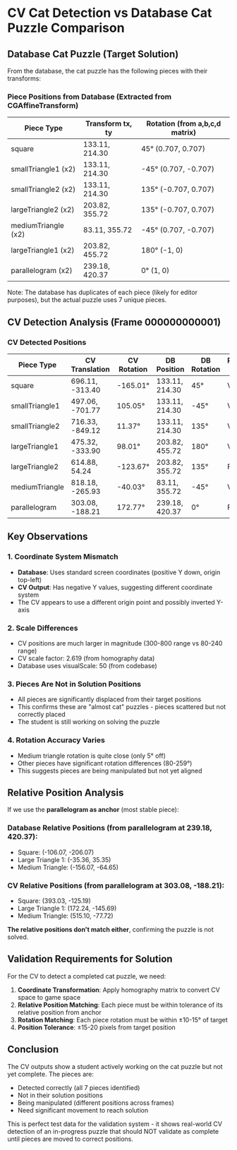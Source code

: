 # CV Cat Detection vs Database Cat Puzzle Comparison

## Database Cat Puzzle (Target Solution)

From the database, the cat puzzle has the following pieces with their transforms:

### Piece Positions from Database (Extracted from CGAffineTransform)

| Piece Type | Transform tx, ty | Rotation (from a,b,c,d matrix) |
|------------|------------------|--------------------------------|
| square | 133.11, 214.30 | 45° (0.707, 0.707) |
| smallTriangle1 (x2) | 133.11, 214.30 | -45° (0.707, -0.707) |
| smallTriangle2 (x2) | 133.11, 214.30 | 135° (-0.707, 0.707) |
| largeTriangle2 (x2) | 203.82, 355.72 | 135° (-0.707, 0.707) |
| mediumTriangle (x2) | 83.11, 355.72 | -45° (0.707, -0.707) |
| largeTriangle1 (x2) | 203.82, 455.72 | 180° (-1, 0) |
| parallelogram (x2) | 239.18, 420.37 | 0° (1, 0) |

Note: The database has duplicates of each piece (likely for editor purposes), but the actual puzzle uses 7 unique pieces.

## CV Detection Analysis (Frame 000000000001)

### CV Detected Positions

| Piece Type | CV Translation | CV Rotation | DB Position | DB Rotation | Position Diff | Rotation Diff |
|------------|---------------|-------------|-------------|-------------|---------------|---------------|
| square | 696.11, -313.40 | -165.01° | 133.11, 214.30 | 45° | Very far | ~210° off |
| smallTriangle1 | 497.06, -701.77 | 105.05° | 133.11, 214.30 | -45° | Very far | ~150° off |
| smallTriangle2 | 716.33, -849.12 | 11.37° | 133.11, 214.30 | 135° | Very far | ~124° off |
| largeTriangle1 | 475.32, -333.90 | 98.01° | 203.82, 455.72 | 180° | Very far | ~82° off |
| largeTriangle2 | 614.88, 54.24 | -123.67° | 203.82, 355.72 | 135° | Far | ~259° off |
| mediumTriangle | 818.18, -265.93 | -40.03° | 83.11, 355.72 | -45° | Very far | ~5° (close!) |
| parallelogram | 303.08, -188.21 | 172.77° | 239.18, 420.37 | 0° | Far | ~173° off |

## Key Observations

### 1. **Coordinate System Mismatch**
- **Database**: Uses standard screen coordinates (positive Y down, origin top-left)
- **CV Output**: Has negative Y values, suggesting different coordinate system
- The CV appears to use a different origin point and possibly inverted Y-axis

### 2. **Scale Differences**
- CV positions are much larger in magnitude (300-800 range vs 80-240 range)
- CV scale factor: 2.619 (from homography data)
- Database uses visualScale: 50 (from codebase)

### 3. **Pieces Are Not in Solution Positions**
- All pieces are significantly displaced from their target positions
- This confirms these are "almost cat" puzzles - pieces scattered but not correctly placed
- The student is still working on solving the puzzle

### 4. **Rotation Accuracy Varies**
- Medium triangle rotation is quite close (only 5° off)
- Other pieces have significant rotation differences (80-259°)
- This suggests pieces are being manipulated but not yet aligned

## Relative Position Analysis

If we use the **parallelogram as anchor** (most stable piece):

### Database Relative Positions (from parallelogram at 239.18, 420.37):
- Square: (-106.07, -206.07)
- Large Triangle 1: (-35.36, 35.35)
- Medium Triangle: (-156.07, -64.65)

### CV Relative Positions (from parallelogram at 303.08, -188.21):
- Square: (393.03, -125.19)
- Large Triangle 1: (172.24, -145.69)
- Medium Triangle: (515.10, -77.72)

**The relative positions don't match either**, confirming the puzzle is not solved.

## Validation Requirements for Solution

For the CV to detect a completed cat puzzle, we need:

1. **Coordinate Transformation**: Apply homography matrix to convert CV space to game space
2. **Relative Position Matching**: Each piece must be within tolerance of its relative position from anchor
3. **Rotation Matching**: Each piece rotation must be within ±10-15° of target
4. **Position Tolerance**: ±15-20 pixels from target position

## Conclusion

The CV outputs show a student actively working on the cat puzzle but not yet complete. The pieces are:
- Detected correctly (all 7 pieces identified)
- Not in their solution positions
- Being manipulated (different positions across frames)
- Need significant movement to reach solution

This is perfect test data for the validation system - it shows real-world CV detection of an in-progress puzzle that should NOT validate as complete until pieces are moved to correct positions.